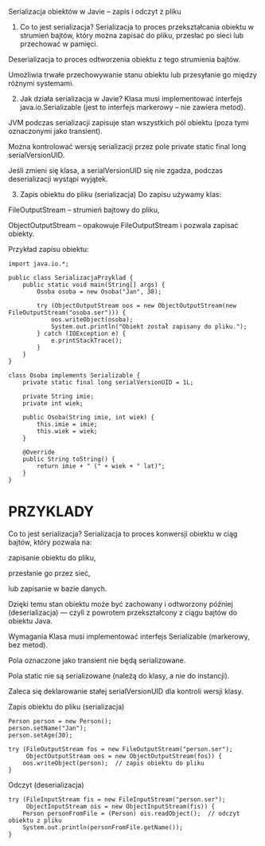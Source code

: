 Serializacja obiektów w Javie – zapis i odczyt z pliku
1. Co to jest serializacja?
Serializacja to proces przekształcania obiektu w strumień bajtów, który można zapisać do pliku, przesłać po sieci lub przechować w pamięci.

Deserializacja to proces odtworzenia obiektu z tego strumienia bajtów.

Umożliwia trwałe przechowywanie stanu obiektu lub przesyłanie go między różnymi systemami.

2. Jak działa serializacja w Javie?
Klasa musi implementować interfejs java.io.Serializable (jest to interfejs markerowy – nie zawiera metod).

JVM podczas serializacji zapisuje stan wszystkich pól obiektu (poza tymi oznaczonymi jako transient).

Można kontrolować wersję serializacji przez pole private static final long serialVersionUID.

Jeśli zmieni się klasa, a serialVersionUID się nie zgadza, podczas deserializacji wystąpi wyjątek.

3. Zapis obiektu do pliku (serializacja)
Do zapisu używamy klas:

FileOutputStream – strumień bajtowy do pliku,

ObjectOutputStream – opakowuje FileOutputStream i pozwala zapisać obiekty.

Przykład zapisu obiektu:
```
import java.io.*;

public class SerializacjaPrzyklad {
    public static void main(String[] args) {
        Osoba osoba = new Osoba("Jan", 30);

        try (ObjectOutputStream oos = new ObjectOutputStream(new FileOutputStream("osoba.ser"))) {
            oos.writeObject(osoba);
            System.out.println("Obiekt został zapisany do pliku.");
        } catch (IOException e) {
            e.printStackTrace();
        }
    }
}

class Osoba implements Serializable {
    private static final long serialVersionUID = 1L;

    private String imie;
    private int wiek;

    public Osoba(String imie, int wiek) {
        this.imie = imie;
        this.wiek = wiek;
    }

    @Override
    public String toString() {
        return imie + " (" + wiek + " lat)";
    }
}
```


# PRZYKLADY

Co to jest serializacja?
Serializacja to proces konwersji obiektu w ciąg bajtów, który pozwala na:

zapisanie obiektu do pliku,

przesłanie go przez sieć,

lub zapisanie w bazie danych.

Dzięki temu stan obiektu może być zachowany i odtworzony później (deserializacja) — czyli z powrotem przekształcony z ciągu bajtów do obiektu Java.

Wymagania
Klasa musi implementować interfejs Serializable (markerowy, bez metod).

Pola oznaczone jako transient nie będą serializowane.

Pola static nie są serializowane (należą do klasy, a nie do instancji).

Zaleca się deklarowanie stałej serialVersionUID dla kontroli wersji klasy.

Zapis obiektu do pliku (serializacja)
```
Person person = new Person();
person.setName("Jan");
person.setAge(30);

try (FileOutputStream fos = new FileOutputStream("person.ser");
     ObjectOutputStream oos = new ObjectOutputStream(fos)) {
    oos.writeObject(person);  // zapis obiektu do pliku
}
```
Odczyt (deserializacja)
```
try (FileInputStream fis = new FileInputStream("person.ser");
     ObjectInputStream ois = new ObjectInputStream(fis)) {
    Person personFromFile = (Person) ois.readObject();  // odczyt obiektu z pliku
    System.out.println(personFromFile.getName());
}
```
